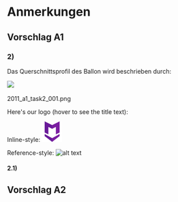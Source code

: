 # Anmerkungen
## Vorschlag A1

### **2)**

Das Querschnittsprofil des Ballon wird beschrieben durch:

<img src="http://latex.codecogs.com/svg.latex?f(x)=\frac{x}{4}\sqrt{20-x}=\frac{1}{4}\sqrt{20x^2-x^3}" border="0"/>

2011_a1_task2_001.png

Here's our logo (hover to see the title text):

Inline-style:
![alt text](https://github.com/adam-p/markdown-here/raw/master/src/common/images/icon48.png "Logo Title Text 1")

Reference-style:
![alt text][logo]

[logo]: http://latex.codecogs.com/png.latex?f(x)=\frac{x}{4}\sqrt{20-x}=\frac{1}{4}\sqrt{20x^2-x^3} "Logo Title Text 2"

#### **2.1)**

## Vorschlag A2
